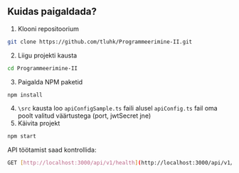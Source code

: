 ## Kuidas paigaldada?
1. Klooni repositoorium
```bash
git clone https://github.com/tluhk/Programmeerimine-II.git
```
2. Liigu projekti kausta
```bash
cd Programmeerimine-II
```
3. Paigalda NPM paketid
```bash
npm install
```
4. `\src` kausta loo `apiConfigSample.ts` faili alusel `apiConfig.ts` fail oma poolt valitud väärtustega (port, jwtSecret jne)
5. Käivita projekt
```bash
npm start
```
API töötamist saad kontrollida:
```bash
GET [http://localhost:3000/api/v1/health](http://localhost:3000/api/v1/health)
```
